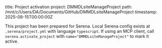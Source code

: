 title: Project activation
project: DMMDLsiteManageProject
path: /mnt/c/Users/DA/Documents/GitHub/DMMDLsiteManageProject
timestamp: 2025-08-15T00:00:00Z

This project has been prepared for Serena.
Local Serena config exists at `.serena/project.yml` with language `typescript`.
If using an MCP client, call `serena.activate_project` with `name="DMMDLsiteManageProject"` to mark it active.
